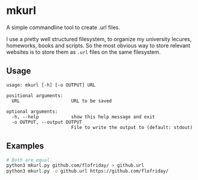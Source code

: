 # mkurl

A simple commandline tool to create .url files.

I use a pretty well structured filesystem, to organize my university lecures,
homeworks, books and scripts. So the most obvious way to store relevant
websites is to store them as `.url` files on the same filesystem.

## Usage

```
usage: mkurl [-h] [-o OUTPUT] URL

positional arguments:
  URL                   URL to be saved

optional arguments:
  -h, --help            show this help message and exit
  -o OUTPUT, --output OUTPUT
                        File to write the output to (default: stdout)
```

## Examples

```bash
# Both are equal
python3 mkurl.py github.com/flofriday/ > github.url
python3 mkurl.py -o github.url https://github.com/flofriday/
```
